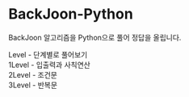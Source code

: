 # BackJoon-Python

BackJoon 알고리즘을 Python으로 풀어 정답을 올립니다.

Level - 단계별로 풀어보기   
1Level - 입출력과 사칙연산  
2Level - 조건문  
3Level - 반복문
